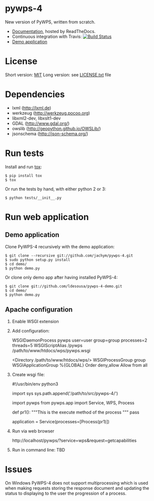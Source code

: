 pywps-4
=======

New version of PyWPS, written from scratch.

* [Documentation](http://pywps.rtfd.org), hosted by ReadTheDocs.
* Continuous integration with Travis: 
  [![Build Status](https://travis-ci.org/jachym/pywps-4.png)](https://travis-ci.org/jachym/pywps-4)
* [Demo application](http://pywps.grep.ro/)

License
=======

Short version: [MIT](https://en.wikipedia.org/wiki/MIT_License)
Long version: see [LICENSE.txt](LICENSE.txt) file


Dependencies
============

* lxml (http://lxml.de)
* werkzeug (http://werkzeug.pocoo.org)
* libxml2-dev, libxslt1-dev
* GDAL (http://www.gdal.org/)
* owslib (http://geopython.github.io/OWSLib/)
* jsonschema (http://json-schema.org/)


Run tests
=========

Install and run [tox](http://testrun.org/tox/latest/):

    $ pip install tox
    $ tox

Or run the tests by hand, with either python 2 or 3:

    $ python tests/__init__.py

Run web application
===================

Demo application
----------------
Clone PyWPS-4 recursively with the demo application:

    $ git clone --recursive git://github.com/jachym/pywps-4.git
    $ sudo python setup.py install
    $ cd demo/
    $ python demo.py
    
Or clone only demo app after having installed PyWPS-4:

    $ git clone git://github.com/ldesousa/pywps-4-demo.git
    $ cd demo/
    $ python demo.py
 
Apache configuration
--------------------
1. Enable WSGI extension

2. Add configuration:

    WSGIDaemonProcess pywps user=user group=group processes=2 threads=5
    WSGIScriptAlias /pywps /path/to/www/htdocs/wps/pywps.wsgi

    <Directory /path/to/www/htdocs/wps/>
        WSGIProcessGroup group
        WSGIApplicationGroup %{GLOBAL}
        Order deny,allow
        Allow from all
    </Directory>

3. Create wsgi file:


    
    #!/usr/bin/env python3

    import sys
    sys.path.append('/path/to/src/pywps-4/')
    
    import pywps
    from pywps.app import Service, WPS, Process
    
    def pr1():
        """This is the execute method of the process
        """
        pass
    
    
    application = Service(processes=[Process(pr1)])


4. Run via web browser

    http://localhost/pywps/?service=wps&request=getcapabilities

5. Run in command line: TBD


Issues
======

On Windows PyWPS-4 does not support multiprocessing which is used when making
requests storing the response document and updating the status to displaying to the user
the progression of a process.